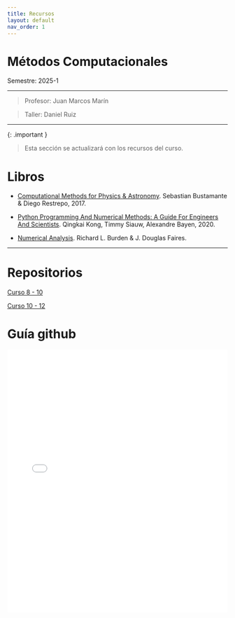 ```yaml
---
title: Recursos
layout: default
nav_order: 1
---
```


# Métodos Computacionales

Semestre: 2025-1

---
> Profesor: Juan Marcos Marín 

> Taller: Daniel Ruiz

---

{: .important }
> Esta sección se actualizará con los recursos del curso.

# Libros

* [Computational Methods for Physics & Astronomy](https://restrepo.github.io/ComputationalMethods/). Sebastian Bustamante & Diego Restrepo, 2017.


* [Python Programming And Numerical Methods: A Guide For Engineers And Scientists](https://pythonnumericalmethods.studentorg.berkeley.edu/notebooks/Index.html). Qingkai Kong, Timmy Siauw, Alexandre Bayen, 2020.

* [Numerical Analysis](https://faculty.ksu.edu.sa/sites/default/files/numerical_analysis_9th.pdf). Richard L. Burden & J. Douglas Faires.

---

# Repositorios

[Curso 8 - 10](https://github.com/jmmarinr/MetodosComputacionales810)

[Curso 10 - 12](https://github.com/jmmarinr/MetodosComputacionales1012)


# Guía github

<embed src="docs/Guía Github.pdf" type="application/pdf" width="100%" height="600px" />
